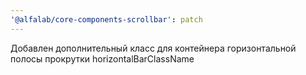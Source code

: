 ```yaml
---
'@alfalab/core-components-scrollbar': patch
---
```


Добавлен дополнительный класс для контейнера горизонтальной полосы прокрутки horizontalBarClassName
